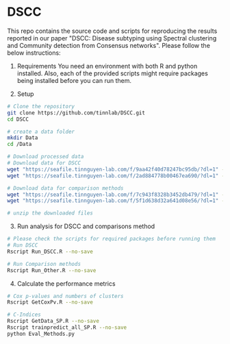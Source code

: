 # DSCC

This repo contains the source code and scripts for reproducing the results reported in our paper "DSCC: Disease subtyping using Spectral clustering and Community detection from Consensus networks".
Please follow the below instructions:

1. Requirements
You need an environment with both R and python installed.
Also, each of the provided scripts might require packages being installed before you can run them.
   
2. Setup
```bash
# Clone the repository
git clone https://github.com/tinnlab/DSCC.git
cd DSCC

# create a data folder
mkdir Data
cd /Data

# Download processed data
# Download data for DSCC
wget "https://seafile.tinnguyen-lab.com/f/9aa42f40d78247bc95db/?dl=1" -O DSCC_Main.zip
wget "https://seafile.tinnguyen-lab.com/f/2ad884778b00467ea690/?dl=1" -O DSCC_Relevant.zip

# Download data for comparison methods
wget "https://seafile.tinnguyen-lab.com/f/7c943f8328b3452db479/?dl=1" -O Others_Main.zip
wget "https://seafile.tinnguyen-lab.com/f/5f1d638d32a641d08e56/?dl=1" -O Others_Relevant.zip

# unzip the downloaded files
```

3. Run analysis for DSCC and comparisons method
```bash
# Please check the scripts for required packages before running them
# Run DSCC
Rscript Run_DSCC.R --no-save

# Run Comparison methods
Rscript Run_Other.R --no-save
```

4. Calculate the performance metrics
```bash
# Cox p-values and numbers of clusters
Rscript GetCoxPv.R --no-save

# C-Indices
Rscript GetData_SP.R --no-save
Rscript trainpredict_all_SP.R --no-save
python Eval_Methods.py
```
